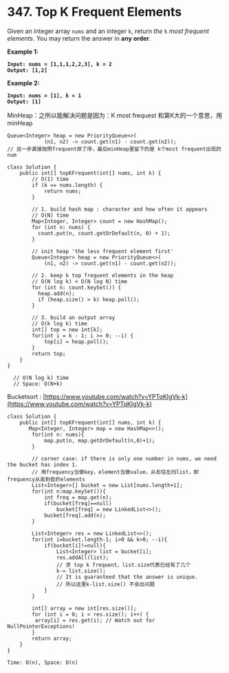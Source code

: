 # 347. Top K Frequent Elements

Given an integer array `nums` and an integer `k`, return _the_ `k` _most frequent elements_. You may return the answer in **any order**.

&#x20;

**Example 1:**

<pre><code><strong>Input: nums = [1,1,1,2,2,3], k = 2
</strong><strong>Output: [1,2]
</strong></code></pre>

**Example 2:**

<pre><code><strong>Input: nums = [1], k = 1
</strong><strong>Output: [1]
</strong></code></pre>

MinHeap：之所以能解决问题是因为：K most frequest 和第K大的一个意思，用minHeap

```
Queue<Integer> heap = new PriorityQueue<>(
            (n1, n2) -> count.get(n1) - count.get(n2));
// 这一步直接按照frequent排了序，最后minHeap里留下的是 k个most frequent出现的num
```



```
class Solution {
    public int[] topKFrequent(int[] nums, int k) {
        // O(1) time
        if (k == nums.length) {
            return nums;
        }
        
        // 1. build hash map : character and how often it appears
        // O(N) time
        Map<Integer, Integer> count = new HashMap();
        for (int n: nums) {
          count.put(n, count.getOrDefault(n, 0) + 1);
        }

        // init heap 'the less frequent element first'
        Queue<Integer> heap = new PriorityQueue<>(
            (n1, n2) -> count.get(n1) - count.get(n2));

        // 2. keep k top frequent elements in the heap
        // O(N log k) < O(N log N) time
        for (int n: count.keySet()) {
          heap.add(n);
          if (heap.size() > k) heap.poll();    
        }

        // 3. build an output array
        // O(k log k) time
        int[] top = new int[k];
        for(int i = k - 1; i >= 0; --i) {
            top[i] = heap.poll();
        }
        return top;
    }
}

  // O(N log k) time
  // Space: O(N+k) 
```



Bucketsort : [https://www.youtube.com/watch?v=YPTqKIgVk-k](https://www.youtube.com/watch?v=YPTqKIgVk-k)

```
class Solution {
    public int[] topKFrequent(int[] nums, int k) {
       Map<Integer, Integer> map = new HashMap<>();
        for(int n: nums){
            map.put(n, map.getOrDefault(n,0)+1);
        }
        
        // corner case: if there is only one number in nums, we need the bucket has index 1.
        // 用frequency当做key，element当做value，从右往左扫list，即frequency从高到低的elements
        List<Integer>[] bucket = new List[nums.length+1];
        for(int n:map.keySet()){
            int freq = map.get(n);
            if(bucket[freq]==null)
                bucket[freq] = new LinkedList<>();
            bucket[freq].add(n);
        }
        
        List<Integer> res = new LinkedList<>();
        for(int i=bucket.length-1; i>0 && k>0; --i){
            if(bucket[i]!=null){
                List<Integer> list = bucket[i]; 
                res.addAll(list);
                // 求 top k frequent，list.size代表已经有了几个
                k-= list.size();
                // It is guaranteed that the answer is unique. 
                // 所以这里k-list.size() 不会出问题
            }
        }
        
        int[] array = new int[res.size()];
        for (int i = 0; i < res.size(); i++) {
         array[i] = res.get(i); // Watch out for NullPointerExceptions!
        }
        return array;
    }
}

Time: O(n), Space: O(n)
```

